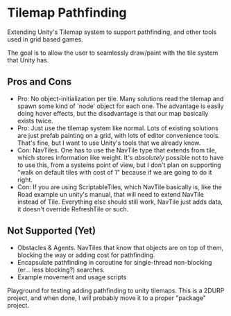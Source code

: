# Tilemap Pathfinding
Extending Unity's Tilemap system to support pathfinding, and other tools used in grid based games. 

The goal is to allow the user to seamlessly draw/paint with the tile system that Unity has. 

## Pros and Cons
- Pro: No object-initialization per tile. Many solutions read the tilemap and spawn some kind of 'node' object for each one. The advantage is easily doing hover effects, but the disadvantage is that our map basically exists twice.
- Pro: Just use the tilemap system like normal. Lots of existing solutions are just prefab painting on a grid, with lots of editor convenience tools. That's fine, but I want to use Unity's tools that we already know.
- Con: NavTiles. One has to use the NavTile type that extends from tile, which stores information like weight. It's _absolutely_ possible not to have to use this, from a systems point of view, but I don't plan on supporting "walk on default tiles with cost of 1" because if we are going to do it right.
- Con: If you are using ScriptableTiles, which NavTile basically is, like the Road example un unity's manual, that will need to extend NavTile instead of Tile. Everything else should still work, NavTile just adds data, it doesn't override RefreshTile or such.
 
## Not Supported (Yet)
- Obstacles & Agents. NavTiles that know that objects are on top of them, blocking the way or adding cost for pathfinding.
- Encapsulate pathfinding in coroutine for single-thread non-blocking (er... less blocking?) searches.
- Example movement and usage scripts

Playground for testing adding pathfinding to unity tilemaps. This is a 2DURP project, and when done, I will probably move it to a proper "package" project.


